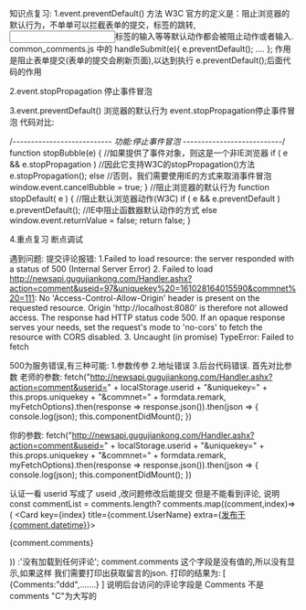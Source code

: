 知识点复习:
   1.event.preventDefault() 方法 W3C 官方的定义是：阻止浏览器的默认行为，不单单可以拦截表单的提交，<a>标签的跳转,
     <input>标签的输入等等默认动作都会被阻止动作或者输入.
   common_comments.js 中的
   handleSubmit(e){
               e.preventDefault();
               ....
   };
   作用是阻止表单提交(表单的提交会刷新页面),以达到执行 e.preventDefault();后面代码的作用

   2.event.stopPropagation  停止事件冒泡

   3.event.preventDefault() 浏览器的默认行为 event.stopPropagation停止事件冒泡
   代码对比:

/*---------------------------
    功能:停止事件冒泡
    ---------------------------*/
    function stopBubble(e) {
        //如果提供了事件对象，则这是一个非IE浏览器
        if ( e && e.stopPropagation )
            //因此它支持W3C的stopPropagation()方法
            e.stopPropagation();
        else
            //否则，我们需要使用IE的方式来取消事件冒泡
            window.event.cancelBubble = true;
    }
    //阻止浏览器的默认行为
    function stopDefault( e ) {
        //阻止默认浏览器动作(W3C)
        if ( e && e.preventDefault )
            e.preventDefault();
        //IE中阻止函数器默认动作的方式
        else
            window.event.returnValue = false;
        return false;
    }
    
4.重点复习 断点调试    


遇到问题:
  提交评论报错:
    1.Failed to load resource: the server responded with a status of 500 (Internal Server Error)
    2. Failed to load http://newsapi.gugujiankong.com/Handler.ashx?action=comment&useid=97&uniquekey%20=161028164015590&commnet%20=111: No 'Access-Control-Allow-Origin' header is present on the requested resource. Origin 'http://localhost:8080' is therefore not allowed access. The response had HTTP status code 500. If an opaque response serves your needs, set the request's mode to 'no-cors' to fetch the resource with CORS disabled.
    3. Uncaught (in promise) TypeError: Failed to fetch

  500为服务错误,有三种可能: 1.参数传参 2.地址错误 3.后台代码错误.
  首先对比参数 老师的参数:
  fetch("http://newsapi.gugujiankong.com/Handler.ashx?action=comment&userid=" + localStorage.userid + "&uniquekey=" + this.props.uniquekey + "&commnet=" + formdata.remark, myFetchOptions).then(response => response.json()).then(json => {
                  console.log(json);
                  this.componentDidMount();
  })

  你的参数:
  fetch("http://newsapi.gugujiankong.com/Handler.ashx?action=comment&useid=" + localStorage.userid + "&uniquekey=" + this.props.uniquekey + "&commnet=" + formdata.remark, myFetchOptions).then(response => response.json()).then(json => {
                  console.log(json);
                  this.componentDidMount();
  })

  认证一看 userid 写成了 useid ,改问题修改后能提交 但是不能看到评论, 说明
  const commentList = comments.length?
                  comments.map((comment,index)=>(
                      <Card key={index} title={comment.UserName} extra={<a href='#'>发布于{comment.datetime}</a>}>
                          <p>{comment.comments}</p>
                      </Card>
                  ))
                  :'没有加载到任何评论';
   comment.comments 这个字段是没有值的,所以没有显示,如果这样 我们需要打印出获取留言的json.
   打印的结果为:
     [
        {Comments:"ddd",.......}
     ]
  说明后台访问的评论字段是 Comments 不是comments "C"为大写的




